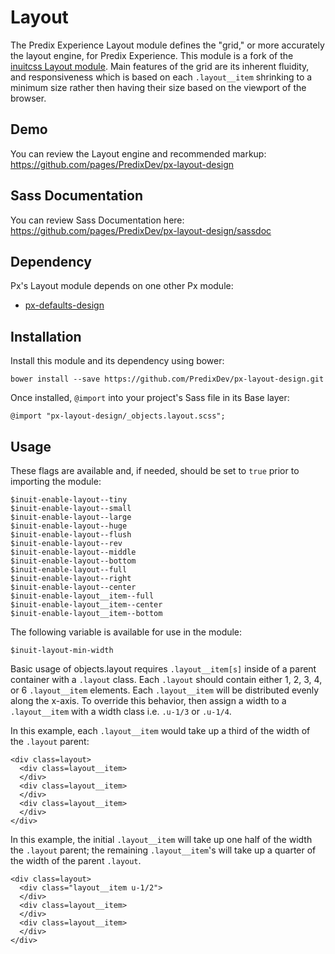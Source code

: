 # Layout

The Predix Experience Layout module defines the "grid," or more accurately the layout engine, for Predix Experience. This module is a fork of the [inuitcss Layout module](https://github.com/inuitcss/objects.layout). Main features of the grid are its inherent fluidity, and responsiveness which is based on each `.layout__item` shrinking to a minimum size rather then having their size based on the viewport of the browser.

## Demo

You can review the Layout engine and recommended markup: https://github.com/pages/PredixDev/px-layout-design

## Sass Documentation

You can review Sass Documentation here: https://github.com/pages/PredixDev/px-layout-design/sassdoc

## Dependency

Px's Layout module depends on one other Px module:

* [px-defaults-design](https://github.com/PredixDev/px-defaults-design)

## Installation

Install this module and its dependency using bower:

    bower install --save https://github.com/PredixDev/px-layout-design.git

Once installed, `@import` into your project's Sass file in its Base layer:

    @import "px-layout-design/_objects.layout.scss";

## Usage

These flags are available and, if needed, should be set to `true` prior to importing the module:

    $inuit-enable-layout--tiny
    $inuit-enable-layout--small
    $inuit-enable-layout--large
    $inuit-enable-layout--huge
    $inuit-enable-layout--flush
    $inuit-enable-layout--rev
    $inuit-enable-layout--middle
    $inuit-enable-layout--bottom
    $inuit-enable-layout--full
    $inuit-enable-layout--right
    $inuit-enable-layout--center
    $inuit-enable-layout__item--full
    $inuit-enable-layout__item--center
    $inuit-enable-layout__item--bottom 

The following variable is available for use in the module:

    $inuit-layout-min-width

Basic usage of objects.layout requires `.layout__item[s]` inside of a parent container with a `.layout` class. Each `.layout` should contain either 1, 2, 3, 4, or 6 `.layout__item` elements. Each `.layout__item` will be distributed evenly along the x-axis. To override this behavior, then assign a width to a `.layout__item` with a width class i.e. `.u-1/3` or `.u-1/4`.

In this example, each `.layout__item` would take up a third of the width of the `.layout` parent:

    <div class=layout>
      <div class=layout__item>
      </div>
      <div class=layout__item>
      </div>
      <div class=layout__item>
      </div>
    </div>

In this example, the initial `.layout__item` will take up one half of the width the `.layout` parent; the remaining `.layout__item`'s will take up a quarter of the width of the parent `.layout`.

    <div class=layout>
      <div class="layout__item u-1/2">
      </div>
      <div class=layout__item>
      </div>
      <div class=layout__item>
      </div>
    </div>
